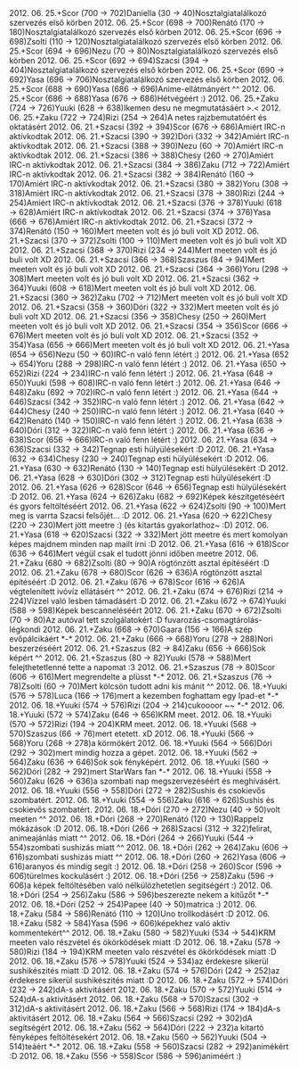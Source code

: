<tr><td>2012. 06. 25.</td><td>+</td><td>Scor (700 &rarr; 702)</td><td>Daniella (30 &rarr; 40)</td><td>Nosztalgiatalálkozó szervezés első körben</td></tr>
<tr><td>2012. 06. 25.</td><td>+</td><td>Scor (698 &rarr; 700)</td><td>Renátó (170 &rarr; 180)</td><td>Nosztalgiatalálkozó szervezés első körben</td></tr>
<tr><td>2012. 06. 25.</td><td>+</td><td>Scor (696 &rarr; 698)</td><td>Zsolti (110 &rarr; 120)</td><td>Nosztalgiatalálkozó szervezés első körben</td></tr>
<tr><td>2012. 06. 25.</td><td>+</td><td>Scor (694 &rarr; 696)</td><td>Nezu (70 &rarr; 80)</td><td>Nosztalgiatalálkozó szervezés első körben</td></tr>
<tr><td>2012. 06. 25.</td><td>+</td><td>Scor (692 &rarr; 694)</td><td>Szacsi (394 &rarr; 404)</td><td>Nosztalgiatalálkozó szervezés első körben</td></tr>
<tr><td>2012. 06. 25.</td><td>+</td><td>Scor (690 &rarr; 692)</td><td>Yasa (696 &rarr; 706)</td><td>Nosztalgiatalálkozó szervezés első körben</td></tr>
<tr><td>2012. 06. 25.</td><td>+</td><td>Scor (688 &rarr; 690)</td><td>Yasa (686 &rarr; 696)</td><td>Anime-ellátmányért ^^</td></tr>
<tr><td>2012. 06. 25.</td><td>+</td><td>Scor (686 &rarr; 688)</td><td>Yasa (676 &rarr; 686)</td><td>Hétvégéért :)</td></tr>
<tr><td>2012. 06. 25.</td><td>+</td><td>Zaku (724 &rarr; 726)</td><td>Yuuki (628 &rarr; 638)</td><td>Ikemen desu ne megmutatásáért &gt;.&lt;</td></tr>
<tr><td>2012. 06. 25.</td><td>+</td><td>Zaku (722 &rarr; 724)</td><td>Rizi (254 &rarr; 264)</td><td>A netes rajzbemutatóért és oktatásért</td></tr>
<tr><td>2012. 06. 21.</td><td>+</td><td>Szacsi (392 &rarr; 394)</td><td>Scor (676 &rarr; 686)</td><td>Amiért IRC-n aktívkodtak</td></tr>
<tr><td>2012. 06. 21.</td><td>+</td><td>Szacsi (390 &rarr; 392)</td><td>Dóri (332 &rarr; 342)</td><td>Amiért IRC-n aktívkodtak</td></tr>
<tr><td>2012. 06. 21.</td><td>+</td><td>Szacsi (388 &rarr; 390)</td><td>Nezu (60 &rarr; 70)</td><td>Amiért IRC-n aktívkodtak</td></tr>
<tr><td>2012. 06. 21.</td><td>+</td><td>Szacsi (386 &rarr; 388)</td><td>Chesy (260 &rarr; 270)</td><td>Amiért IRC-n aktívkodtak</td></tr>
<tr><td>2012. 06. 21.</td><td>+</td><td>Szacsi (384 &rarr; 386)</td><td>Zaku (712 &rarr; 722)</td><td>Amiért IRC-n aktívkodtak</td></tr>
<tr><td>2012. 06. 21.</td><td>+</td><td>Szacsi (382 &rarr; 384)</td><td>Renátó (160 &rarr; 170)</td><td>Amiért IRC-n aktívkodtak</td></tr>
<tr><td>2012. 06. 21.</td><td>+</td><td>Szacsi (380 &rarr; 382)</td><td>Yoru (308 &rarr; 318)</td><td>Amiért IRC-n aktívkodtak</td></tr>
<tr><td>2012. 06. 21.</td><td>+</td><td>Szacsi (378 &rarr; 380)</td><td>Rizi (244 &rarr; 254)</td><td>Amiért IRC-n aktívkodtak</td></tr>
<tr><td>2012. 06. 21.</td><td>+</td><td>Szacsi (376 &rarr; 378)</td><td>Yuuki (618 &rarr; 628)</td><td>Amiért IRC-n aktívkodtak</td></tr>
<tr><td>2012. 06. 21.</td><td>+</td><td>Szacsi (374 &rarr; 376)</td><td>Yasa (666 &rarr; 676)</td><td>Amiért IRC-n aktívkodtak</td></tr>
<tr><td>2012. 06. 21.</td><td>+</td><td>Szacsi (372 &rarr; 374)</td><td>Renátó (150 &rarr; 160)</td><td>Mert meeten volt és jó buli volt XD</td></tr>
<tr><td>2012. 06. 21.</td><td>+</td><td>Szacsi (370 &rarr; 372)</td><td>Zsolti (100 &rarr; 110)</td><td>Mert meeten volt és jó buli volt XD</td></tr>
<tr><td>2012. 06. 21.</td><td>+</td><td>Szacsi (368 &rarr; 370)</td><td>Rizi (234 &rarr; 244)</td><td>Mert meeten volt és jó buli volt XD</td></tr>
<tr><td>2012. 06. 21.</td><td>+</td><td>Szacsi (366 &rarr; 368)</td><td>Szaszus (84 &rarr; 94)</td><td>Mert meeten volt és jó buli volt XD</td></tr>
<tr><td>2012. 06. 21.</td><td>+</td><td>Szacsi (364 &rarr; 366)</td><td>Yoru (298 &rarr; 308)</td><td>Mert meeten volt és jó buli volt XD</td></tr>
<tr><td>2012. 06. 21.</td><td>+</td><td>Szacsi (362 &rarr; 364)</td><td>Yuuki (608 &rarr; 618)</td><td>Mert meeten volt és jó buli volt XD</td></tr>
<tr><td>2012. 06. 21.</td><td>+</td><td>Szacsi (360 &rarr; 362)</td><td>Zaku (702 &rarr; 712)</td><td>Mert meeten volt és jó buli volt XD</td></tr>
<tr><td>2012. 06. 21.</td><td>+</td><td>Szacsi (358 &rarr; 360)</td><td>Dóri (322 &rarr; 332)</td><td>Mert meeten volt és jó buli volt XD</td></tr>
<tr><td>2012. 06. 21.</td><td>+</td><td>Szacsi (356 &rarr; 358)</td><td>Chesy (250 &rarr; 260)</td><td>Mert meeten volt és jó buli volt XD</td></tr>
<tr><td>2012. 06. 21.</td><td>+</td><td>Szacsi (354 &rarr; 356)</td><td>Scor (666 &rarr; 676)</td><td>Mert meeten volt és jó buli volt XD</td></tr>
<tr><td>2012. 06. 21.</td><td>+</td><td>Szacsi (352 &rarr; 354)</td><td>Yasa (656 &rarr; 666)</td><td>Mert meeten volt és jó buli volt XD</td></tr>
<tr><td>2012. 06. 21.</td><td>+</td><td>Yasa (654 &rarr; 656)</td><td>Nezu (50 &rarr; 60)</td><td>IRC-n való fenn létért :)</td></tr>
<tr><td>2012. 06. 21.</td><td>+</td><td>Yasa (652 &rarr; 654)</td><td>Yoru (288 &rarr; 298)</td><td>IRC-n való fenn létért :)</td></tr>
<tr><td>2012. 06. 21.</td><td>+</td><td>Yasa (650 &rarr; 652)</td><td>Rizi (224 &rarr; 234)</td><td>IRC-n való fenn létért :)</td></tr>
<tr><td>2012. 06. 21.</td><td>+</td><td>Yasa (648 &rarr; 650)</td><td>Yuuki (598 &rarr; 608)</td><td>IRC-n való fenn létért :)</td></tr>
<tr><td>2012. 06. 21.</td><td>+</td><td>Yasa (646 &rarr; 648)</td><td>Zaku (692 &rarr; 702)</td><td>IRC-n való fenn létért :)</td></tr>
<tr><td>2012. 06. 21.</td><td>+</td><td>Yasa (644 &rarr; 646)</td><td>Szacsi (342 &rarr; 352)</td><td>IRC-n való fenn létért :)</td></tr>
<tr><td>2012. 06. 21.</td><td>+</td><td>Yasa (642 &rarr; 644)</td><td>Chesy (240 &rarr; 250)</td><td>IRC-n való fenn létért :)</td></tr>
<tr><td>2012. 06. 21.</td><td>+</td><td>Yasa (640 &rarr; 642)</td><td>Renátó (140 &rarr; 150)</td><td>IRC-n való fenn létért :)</td></tr>
<tr><td>2012. 06. 21.</td><td>+</td><td>Yasa (638 &rarr; 640)</td><td>Dóri (312 &rarr; 322)</td><td>IRC-n való fenn létért :)</td></tr>
<tr><td>2012. 06. 21.</td><td>+</td><td>Yasa (636 &rarr; 638)</td><td>Scor (656 &rarr; 666)</td><td>IRC-n való fenn létért :)</td></tr>
<tr><td>2012. 06. 21.</td><td>+</td><td>Yasa (634 &rarr; 636)</td><td>Szacsi (332 &rarr; 342)</td><td>Tegnap esti hülyülésekért :D</td></tr>
<tr><td>2012. 06. 21.</td><td>+</td><td>Yasa (632 &rarr; 634)</td><td>Chesy (230 &rarr; 240)</td><td>Tegnap esti hülyülésekért :D</td></tr>
<tr><td>2012. 06. 21.</td><td>+</td><td>Yasa (630 &rarr; 632)</td><td>Renátó (130 &rarr; 140)</td><td>Tegnap esti hülyülésekért :D</td></tr>
<tr><td>2012. 06. 21.</td><td>+</td><td>Yasa (628 &rarr; 630)</td><td>Dóri (302 &rarr; 312)</td><td>Tegnap esti hülyülésekért :D</td></tr>
<tr><td>2012. 06. 21.</td><td>+</td><td>Yasa (626 &rarr; 628)</td><td>Scor (646 &rarr; 656)</td><td>Tegnap esti hülyülésekért :D</td></tr>
<tr><td>2012. 06. 21.</td><td>+</td><td>Yasa (624 &rarr; 626)</td><td>Zaku (682 &rarr; 692)</td><td>Képek készítgetéséért és gyors feltöltéséért</td></tr>
<tr><td>2012. 06. 21.</td><td>+</td><td>Yasa (622 &rarr; 624)</td><td>Zsolti (90 &rarr; 100)</td><td>Mert meg is varrta Szacsi felsőjét... :D</td></tr>
<tr><td>2012. 06. 21.</td><td>+</td><td>Yasa (620 &rarr; 622)</td><td>Chesy (220 &rarr; 230)</td><td>Mert jött meetre :) (és kitartás gyakorlathoz~ :D)</td></tr>
<tr><td>2012. 06. 21.</td><td>+</td><td>Yasa (618 &rarr; 620)</td><td>Szacsi (322 &rarr; 332)</td><td>Mert jött meetre és mert komolyan képes majdnem minden nap mailt írni :D</td></tr>
<tr><td>2012. 06. 21.</td><td>+</td><td>Yasa (616 &rarr; 618)</td><td>Scor (636 &rarr; 646)</td><td>Mert végül csak el tudott jönni időben meetre</td></tr>
<tr><td>2012. 06. 21.</td><td>+</td><td>Zaku (680 &rarr; 682)</td><td>Zsolti (80 &rarr; 90)</td><td>A rögtönzött asztal építéséért :D</td></tr>
<tr><td>2012. 06. 21.</td><td>+</td><td>Zaku (678 &rarr; 680)</td><td>Scor (626 &rarr; 636)</td><td>A rögtönzött asztal építéséért :D</td></tr>
<tr><td>2012. 06. 21.</td><td>+</td><td>Zaku (676 &rarr; 678)</td><td>Scor (616 &rarr; 626)</td><td>A végtelenített ivóvíz ellátásért ^^</td></tr>
<tr><td>2012. 06. 21.</td><td>+</td><td>Zaku (674 &rarr; 676)</td><td>Rizi (214 &rarr; 224)</td><td>Vízzel való lesben támadásért :D</td></tr>
<tr><td>2012. 06. 21.</td><td>+</td><td>Zaku (672 &rarr; 674)</td><td>Yuuki (588 &rarr; 598)</td><td>Képek bescanneléséért</td></tr>
<tr><td>2012. 06. 21.</td><td>+</td><td>Zaku (670 &rarr; 672)</td><td>Zsolti (70 &rarr; 80)</td><td>Az autóval tett szolgálatokért :D fuvarozás-csomagtárolás-légkondi</td></tr>
<tr><td>2012. 06. 21.</td><td>+</td><td>Zaku (668 &rarr; 670)</td><td>Gaara (156 &rarr; 166)</td><td>A szép evőpálcikáért *-*</td></tr>
<tr><td>2012. 06. 21.</td><td>+</td><td>Zaku (666 &rarr; 668)</td><td>Yoru (278 &rarr; 288)</td><td>Nori beszerzéséért</td></tr>
<tr><td>2012. 06. 21.</td><td>+</td><td>Szaszus (82 &rarr; 84)</td><td>Zaku (656 &rarr; 666)</td><td>Sok képért ^^</td></tr>
<tr><td>2012. 06. 21.</td><td>+</td><td>Szaszus (80 &rarr; 82)</td><td>Yuuki (578 &rarr; 588)</td><td>Mert felejthetetlenné tette a napomat :3</td></tr>
<tr><td>2012. 06. 21.</td><td>+</td><td>Szaszus (78 &rarr; 80)</td><td>Scor (606 &rarr; 616)</td><td>Mert megrendelte a plüsst *-*</td></tr>
<tr><td>2012. 06. 21.</td><td>+</td><td>Szaszus (76 &rarr; 78)</td><td>Zsolti (60 &rarr; 70)</td><td>Mert kölcsön tudott adni kis mánit ^^</td></tr>
<tr><td>2012. 06. 18.</td><td>+</td><td>Yuuki (576 &rarr; 578)</td><td>Luca (166 &rarr; 176)</td><td>mert a kezemben foghattam egy Ipad-et *-*</td></tr>
<tr><td>2012. 06. 18.</td><td>+</td><td>Yuuki (574 &rarr; 576)</td><td>Rizi (204 &rarr; 214)</td><td>cukoooor ~~ *-*</td></tr>
<tr><td>2012. 06. 18.</td><td>+</td><td>Yuuki (572 &rarr; 574)</td><td>Zaku (646 &rarr; 656)</td><td>KRM meet.</td></tr>
<tr><td>2012. 06. 18.</td><td>+</td><td>Yuuki (570 &rarr; 572)</td><td>Rizi (194 &rarr; 204)</td><td>KRM meet.</td></tr>
<tr><td>2012. 06. 18.</td><td>+</td><td>Yuuki (568 &rarr; 570)</td><td>Szaszus (66 &rarr; 76)</td><td>mert etetett. xD</td></tr>
<tr><td>2012. 06. 18.</td><td>+</td><td>Yuuki (566 &rarr; 568)</td><td>Yoru (268 &rarr; 278)</td><td>a körmökért</td></tr>
<tr><td>2012. 06. 18.</td><td>+</td><td>Yuuki (564 &rarr; 566)</td><td>Dóri (292 &rarr; 302)</td><td>mert mindig hozza a gépet.</td></tr>
<tr><td>2012. 06. 18.</td><td>+</td><td>Yuuki (562 &rarr; 564)</td><td>Zaku (636 &rarr; 646)</td><td>Sok sok fényképért.</td></tr>
<tr><td>2012. 06. 18.</td><td>+</td><td>Yuuki (560 &rarr; 562)</td><td>Dóri (282 &rarr; 292)</td><td>mert StarWars fan *-*</td></tr>
<tr><td>2012. 06. 18.</td><td>+</td><td>Yuuki (558 &rarr; 560)</td><td>Zaku (626 &rarr; 636)</td><td>a szombati nap megszervezéséért és meghívásért.</td></tr>
<tr><td>2012. 06. 18.</td><td>+</td><td>Yuuki (556 &rarr; 558)</td><td>Dóri (272 &rarr; 282)</td><td>Sushis és csokievős szombatért.</td></tr>
<tr><td>2012. 06. 18.</td><td>+</td><td>Yuuki (554 &rarr; 556)</td><td>Zaku (616 &rarr; 626)</td><td>Sushis és csokievős szombatért.</td></tr>
<tr><td>2012. 06. 18.</td><td>+</td><td>Dóri (270 &rarr; 272)</td><td>Nezu (40 &rarr; 50)</td><td>volt meeten ^^</td></tr>
<tr><td>2012. 06. 18.</td><td>+</td><td>Dóri (268 &rarr; 270)</td><td>Renátó (120 &rarr; 130)</td><td>Rappelz mókázások :D</td></tr>
<tr><td>2012. 06. 18.</td><td>+</td><td>Dóri (266 &rarr; 268)</td><td>Szacsi (312 &rarr; 322)</td><td>felirat, animeajánlás miatt ^^</td></tr>
<tr><td>2012. 06. 18.</td><td>+</td><td>Dóri (264 &rarr; 266)</td><td>Yuuki (544 &rarr; 554)</td><td>szombati sushizás miatt ^^</td></tr>
<tr><td>2012. 06. 18.</td><td>+</td><td>Dóri (262 &rarr; 264)</td><td>Zaku (606 &rarr; 616)</td><td>szombati sushizás miatt ^^</td></tr>
<tr><td>2012. 06. 18.</td><td>+</td><td>Dóri (260 &rarr; 262)</td><td>Yasa (606 &rarr; 616)</td><td>aranyos és mindig segít :)</td></tr>
<tr><td>2012. 06. 18.</td><td>+</td><td>Dóri (258 &rarr; 260)</td><td>Scor (596 &rarr; 606)</td><td>türelmes kockulásért :)</td></tr>
<tr><td>2012. 06. 18.</td><td>+</td><td>Dóri (256 &rarr; 258)</td><td>Zaku (596 &rarr; 606)</td><td>a képek feltöltésében való nélkülözhetetlen segitségért :)</td></tr>
<tr><td>2012. 06. 18.</td><td>+</td><td>Dóri (254 &rarr; 256)</td><td>Zaku (586 &rarr; 596)</td><td>beszerezte nekem a kitűzőt *-*</td></tr>
<tr><td>2012. 06. 18.</td><td>+</td><td>Dóri (252 &rarr; 254)</td><td>Papee (40 &rarr; 50)</td><td>matrica :) </td></tr>
<tr><td>2012. 06. 18.</td><td>+</td><td>Zaku (584 &rarr; 586)</td><td>Renátó (110 &rarr; 120)</td><td>Uno trollkodásért :D</td></tr>
<tr><td>2012. 06. 18.</td><td>+</td><td>Zaku (582 &rarr; 584)</td><td>Yasa (596 &rarr; 606)</td><td>képekhez való aktiv kommentekért^^</td></tr>
<tr><td>2012. 06. 18.</td><td>+</td><td>Zaku (580 &rarr; 582)</td><td>Yuuki (534 &rarr; 544)</td><td>KRM meeten valo részvétel és ökörködések miatt :D</td></tr>
<tr><td>2012. 06. 18.</td><td>+</td><td>Zaku (578 &rarr; 580)</td><td>Rizi (184 &rarr; 194)</td><td>KRM meeten valo részvétel és ökörködések miatt :D</td></tr>
<tr><td>2012. 06. 18.</td><td>+</td><td>Zaku (576 &rarr; 578)</td><td>Yuuki (524 &rarr; 534)</td><td>az érdekesre sikerül sushikészités miatt :D</td></tr>
<tr><td>2012. 06. 18.</td><td>+</td><td>Zaku (574 &rarr; 576)</td><td>Dóri (242 &rarr; 252)</td><td>az érdekesre sikerül sushikészités miatt :D</td></tr>
<tr><td>2012. 06. 18.</td><td>+</td><td>Zaku (572 &rarr; 574)</td><td>Dóri (232 &rarr; 242)</td><td>dA-s aktivitásért</td></tr>
<tr><td>2012. 06. 18.</td><td>+</td><td>Zaku (570 &rarr; 572)</td><td>Yuuki (514 &rarr; 524)</td><td>dA-s aktivitásért</td></tr>
<tr><td>2012. 06. 18.</td><td>+</td><td>Zaku (568 &rarr; 570)</td><td>Szacsi (302 &rarr; 312)</td><td>dA-s aktivitásért</td></tr>
<tr><td>2012. 06. 18.</td><td>+</td><td>Zaku (566 &rarr; 568)</td><td>Rizi (174 &rarr; 184)</td><td>dA-s aktivitásért</td></tr>
<tr><td>2012. 06. 18.</td><td>+</td><td>Zaku (564 &rarr; 566)</td><td>Szacsi (292 &rarr; 302)</td><td>dA segítségért</td></tr>
<tr><td>2012. 06. 18.</td><td>+</td><td>Zaku (562 &rarr; 564)</td><td>Dóri (222 &rarr; 232)</td><td>a kitartó fényképes feltöltésekért</td></tr>
<tr><td>2012. 06. 18.</td><td>+</td><td>Zaku (560 &rarr; 562)</td><td>Yuuki (504 &rarr; 514)</td><td>teáért *-*</td></tr>
<tr><td>2012. 06. 18.</td><td>+</td><td>Zaku (558 &rarr; 560)</td><td>Szacsi (282 &rarr; 292)</td><td>animékért  :D</td></tr>
<tr><td>2012. 06. 18.</td><td>+</td><td>Zaku (556 &rarr; 558)</td><td>Scor (586 &rarr; 596)</td><td>animéért :)</td></tr>
